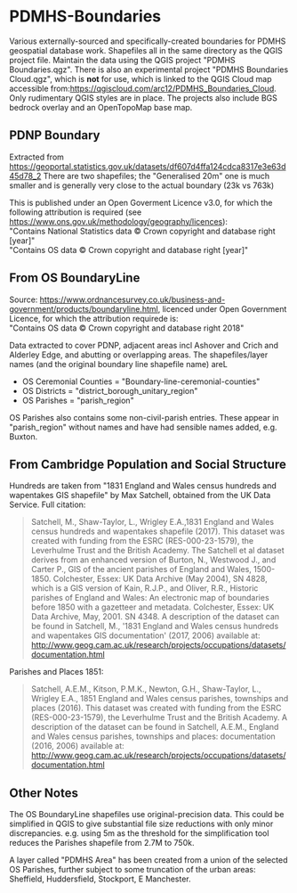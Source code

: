 # PDMHS-Boundaries
Various externally-sourced and specifically-created boundaries for PDMHS geospatial database work.
Shapefiles all in the same directory as the QGIS project file. Maintain the data using the QGIS project "PDMHS Boundaries.qgz". There is also an experimental project "PDMHS Boundaries Cloud.qgz", which is __not__ for use, which is linked to the QGIS Cloud map accessible from:https://qgiscloud.com/arc12/PDMHS_Boundaries_Cloud. Only rudimentary QGIS styles are in place. The projects also include BGS bedrock overlay and an OpenTopoMap base map.

## PDNP Boundary
Extracted from https://geoportal.statistics.gov.uk/datasets/df607d4ffa124cdca8317e3e63d45d78_2
There are two shapefiles; the "Generalised 20m" one is much smaller and is generally very close to the actual boundary (23k vs 763k)

This is published under an Open Goverment Licence v3.0, for which the following attribution is required (see https://www.ons.gov.uk/methodology/geography/licences):  
"Contains National Statistics data © Crown copyright and database right [year]"  
"Contains OS data © Crown copyright and database right [year]"

## From OS BoundaryLine
Source: https://www.ordnancesurvey.co.uk/business-and-government/products/boundaryline.html, licenced under Open Government Licence, for which the attribution requirede is:  
"Contains OS data © Crown copyright and database right 2018"

Data extracted to cover PDNP, adjacent areas incl Ashover and Crich and Alderley Edge, and abutting or overlapping areas. The shapefiles/layer names (and the original boundary line shapefile name) areL
- OS Ceremonial Counties = "Boundary-line-ceremonial-counties"
- OS Districts = "district_borough_unitary_region"
- OS Parishes = "parish_region"

OS Parishes also contains some non-civil-parish entries. These appear in "parish_region" without names and have had sensible names added,  e.g. Buxton.

## From Cambridge Population and Social Structure

Hundreds are taken from "1831 England and Wales census hundreds and wapentakes GIS shapefile" by Max Satchell, obtained from the UK Data Service. Full citation:

> Satchell, M., Shaw-Taylor, L., Wrigley E.A.,1831 England and Wales census hundreds and wapentakes shapefile (2017). This dataset was created with funding from the ESRC (RES-000-23-1579), the Leverhulme Trust and the British Academy. The Satchell et al dataset derives from an enhanced version of Burton, N., Westwood J., and Carter P., GIS of the ancient parishes of England and Wales, 1500-1850. Colchester, Essex: UK Data Archive (May 2004), SN 4828, which is a GIS version of Kain, R.J.P., and Oliver, R.R., Historic parishes of England and Wales: An electronic map of boundaries before 1850 with a gazetteer and metadata. Colchester, Essex: UK Data Archive, May, 2001. SN 4348.  A description of the dataset can be found in Satchell, M., '1831 England and Wales census hundreds and wapentakes GIS documentation' (2017, 2006) available at:
> http://www.geog.cam.ac.uk/research/projects/occupations/datasets/documentation.html



Parishes and Places 1851:

> Satchell, A.E.M., Kitson, P.M.K., Newton, G.H., Shaw-Taylor, L., Wrigley E.A., 1851 England and Wales census parishes, townships and places (2016). This dataset was created with funding from the ESRC (RES-000-23-1579), the Leverhulme Trust and the British Academy. A description of the dataset can be found in Satchell, A.E.M., England and Wales census parishes, townships and places: documentation (2016, 2006) available at:
> http://www.geog.cam.ac.uk/research/projects/occupations/datasets/documentation.html



## Other Notes
The OS BoundaryLine shapefiles use original-precision data. This could be simplified in QGIS to give substantial file size reductions with only minor discrepancies. e.g. using 5m as the threshold for the simplification tool reduces the Parishes shapefile from 2.7M to 750k.

A layer called "PDMHS Area" has been created from a union of the selected OS Parishes, further subject to some truncation of the urban areas: Sheffield, Huddersfield, Stockport, E Manchester.
